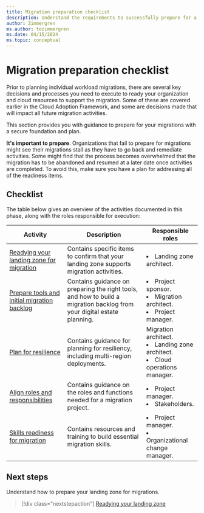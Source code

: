 ```yaml
---
title: Migration preparation checklist
description: Understand the requirements to successfully prepare for a cloud migration with the Microsoft Cloud Adoption Framework.
author: Zimmergren
ms.author: tozimmergren
ms.date: 04/15/2024
ms.topic: conceptual
---
```


# Migration preparation checklist

Prior to planning individual workload migrations, there are several key decisions and processes you need to execute to ready your organization and cloud resources to support the migration. Some of these are covered earlier in the Cloud Adoption Framework, and some are decisions made that will impact all future migration activities.

This section provides you with guidance to prepare for your migrations with a secure foundation and plan.

**It's important to prepare**. Organizations that fail to prepare for migrations might see their migrations stall as they have to go back and remediate activities. Some might find that the process becomes overwhelmed that the migration has to be abandoned and resumed at a later date once activities are completed. To avoid this, make sure you have a plan for addressing all of the readiness items.

## Checklist

The table below gives an overview of the activities documented in this phase, along with the roles responsible for execution:

|Activity|Description|Responsible roles|
|---|---|---|
|[Readying your landing zone for migration](./ready-azure-landing-zone.md)|Contains specific items to confirm that your landing zone supports migration activities.|<li>Landing zone architect.|
|[Prepare tools and initial migration backlog](./tools-backlog.md)|Contains guidance on preparing the right tools, and how to build a migration backlog from your digital estate planning.|<li>Project sponsor.<br><li> Migration architect.<br><li>Project manager.|
|[Plan for resilience](./plan-for-resilience.md)|Contains guidance for planning for resiliency, including multi-region deployments.|Migration architect.<br><li>Landing zone architect.<br><li>Cloud operations manager.|
|[Align roles and responsibilities](./roles-responsibilities.md)|Contains guidance on the roles and functions needed for a migration project.|<li>Project manager.<br><li>Stakeholders.|
|[Skills readiness for migration](./skills-support.md)|Contains resources and training to build essential migration skills.|<li>Project manager.<br><li>Organizational change manager.|

## Next steps

Understand how to prepare your landing zone for migrations.

> [!div class="nextstepaction"]
> [Readying your landing zone](./ready-azure-landing-zone.md)
